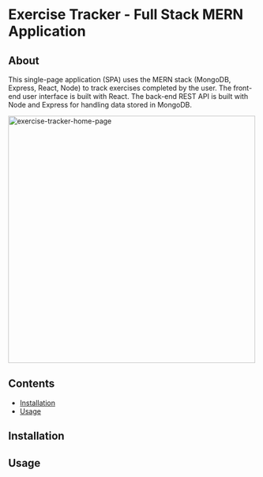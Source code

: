 # Exercise Tracker - Full Stack MERN Application

## About 
This single-page application (SPA) uses the MERN stack (MongoDB, Express, React, Node) to track exercises completed by the user. The front-end user interface is built with React. The back-end REST API is built with Node and Express for handling data stored in MongoDB. 

<img src="https://github.com/Richelle-T/exercise-tracker/assets/116057301/2137f41e-0262-4998-b0d5-7062c8d25dfd" alt="exercise-tracker-home-page" width="500">



## Contents
- [Installation](#installation)
- [Usage](#usage)

## Installation


## Usage




